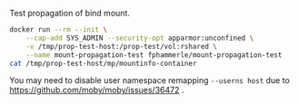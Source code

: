 Test propagation of bind mount.

```sh
docker run --rm --init \
    --cap-add SYS_ADMIN --security-opt apparmor:unconfined \
    -v /tmp/prop-test-host:/prop-test/vol:rshared \
    --name mount-propagation-test fphammerle/mount-propagation-test
cat /tmp/prop-test-host/mp/mountinfo-container
```

You may need to disable user namespace remapping `--userns host`
due to https://github.com/moby/moby/issues/36472 .

